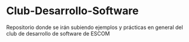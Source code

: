 # Club-Desarrollo-Software
Repositorio donde se irán subiendo ejemplos y prácticas en general del club de desarrollo de software de ESCOM

